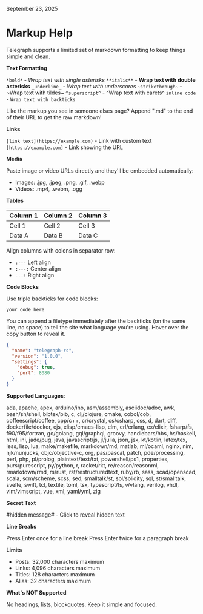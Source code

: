 September 23, 2025

# Markup Help
Telegraph supports a limited set of markdown formatting to keep things simple and clean.

**Text Formatting**

`*bold*` - *Wrap text with single asterisks*
`**italic**` - **Wrap text with double asterisks**
`_underline_` - _Wrap text with underscores_
`~strikethrough~` - ~Wrap text with tildes~
`^superscript^` - ^Wrap text with carets^
`inline code` - `Wrap text with backticks`

Like the markup you see in someone elses page? Append ".md" to the end of their URL to get the raw markdown!

**Links**

`[link text](https://example.com)` - Link with custom text
`[https://example.com]` - Link showing the URL

**Media**

Paste image or video URLs directly and they'll be embedded automatically:
- Images: .jpg, .jpeg, .png, .gif, .webp
- Videos: .mp4, .webm, .ogg

**Tables**

| Column 1 | Column 2 | Column 3 |
|----------|----------|----------|
| Cell 1   | Cell 2   | Cell 3   |
| Data A   | Data B   | Data C   |

Align columns with colons in separator row:
- `:---` Left align
- `:---:` Center align
- `---:` Right align

**Code Blocks**

Use triple backticks for code blocks:

```language
your code here
```

You can append a filetype immediately after the backticks (on the same line, no space) to tell the site what language you're using. Hover over the copy button to reveal it.

```json
{
  "name": "telegraph-rs",
  "version": "1.0.0",
  "settings": {
    "debug": true,
    "port": 8080
  }
}
```

**Supported Languages**:

ada, apache, apex, arduino/ino, asm/assembly, asciidoc/adoc, awk, bash/sh/shell, bibtex/bib, c, clj/clojure, cmake, cobol/cob, coffeescript/coffee, cpp/c++, cr/crystal, cs/csharp, css, d, dart, diff, dockerfile/docker, ejs, elisp/emacs-lisp, elm, erl/erlang, ex/elixir, fsharp/fs, f90/f95/fortran, go/golang, gql/graphql, groovy, handlebars/hbs, hs/haskell, html, ini, jade/pug, java, javascript/js, jl/julia, json, jsx, kt/kotlin, latex/tex, less, lisp, lua, make/makefile, markdown/md, matlab, ml/ocaml, nginx, nim, njk/nunjucks, objc/objective-c, org, pas/pascal, patch, pde/processing, perl, php, pl/prolog, plaintext/text/txt, powershell/ps1, properties, purs/purescript, py/python, r, racket/rkt, re/reason/reasonml, rmarkdown/rmd, rs/rust, rst/restructuredtext, ruby/rb, sass, scad/openscad, scala, scm/scheme, scss, sed, smalltalk/st, sol/solidity, sql, st/smalltalk, svelte, swift, tcl, textile, toml, tsx, typescript/ts, v/vlang, verilog, vhdl, vim/vimscript, vue, xml, yaml/yml, zig

**Secret Text**

#hidden message# - Click to reveal hidden text

**Line Breaks**

Press Enter once for a line break
Press Enter twice for a paragraph break

**Limits**

- Posts: 32,000 characters maximum
- Links: 4,096 characters maximum
- Titles: 128 characters maximum
- Alias: 32 characters maximum

**What's NOT Supported**

No headings, lists, blockquotes. Keep it simple and focused.
